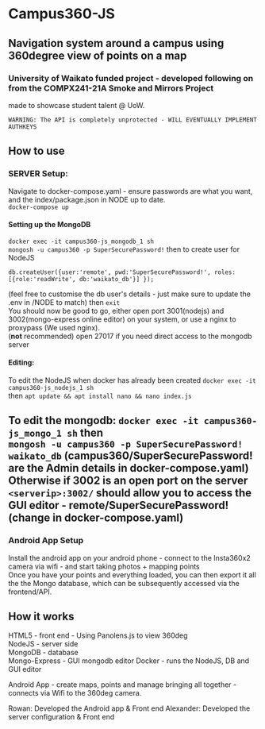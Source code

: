 # Campus360-JS
## Navigation system around a campus using 360degree view of points on a map
### University of Waikato funded project - developed following on from the COMPX241-21A Smoke and Mirrors Project
made to showcase student talent @ UoW.

```WARNING: The API is completely unprotected - WILL EVENTUALLY IMPLEMENT AUTHKEYS```

## How to use
### SERVER Setup:
Navigate to docker-compose.yaml - ensure passwords are what you want, and the index/package.json in NODE up to date.   
```docker-compose up```  
#### Setting up the MongoDB  
```docker exec -it campus360-js_mongodb_1 sh```  
```mongosh -u campus360 -p SuperSecurePassword!``` then to create user for NodeJS 
```use waikato_db; 
db.createUser({user:'remote', pwd:'SuperSecurePassword!', roles:[{role:'readWrite', db:'waikato_db'}] });
```
(feel free to customise the db user's details - just make sure to update the .env in /NODE to match)
then 
```exit```  
You should now be good to go, either open port 3001(nodejs) and 3002(mongo-express online editor) on your system, or use a nginx to proxypass (We used nginx).  
(**not** recommended) open 27017 if you need direct access to the mongodb server  

#### Editing:  
  To edit the NodeJS when docker has already been created ```docker exec -it campus360-js_nodejs_1 sh```  
  then ```apt update && apt install nano && nano index.js```  
  
  To edit the mongodb: ```docker exec -it campus360-js_mongo_1 sh``` then  
  ```mongosh -u campus360 -p SuperSecurePassword! waikato_db``` (campus360/SuperSecurePassword! are the Admin details in docker-compose.yaml)
   Otherwise if 3002 is an open port on the server ```<serverip>:3002/``` should allow you to access the GUI editor - remote/SuperSecurePassword! (change in docker-compose.yaml)  
---
### Android App Setup
Install the android app on your android phone - connect to the Insta360x2 camera via wifi - and start taking photos + mapping points   
Once you have your points and everything loaded, you can then export it all the the Mongo database, which can be subsequently accessed via the frontend/API.  

## How it works
HTML5 - front end - Using Panolens.js to view 360deg    
NodeJS - server side  
MongoDB - database   
Mongo-Express - GUI mongodb editor
Docker - runs the NodeJS, DB and GUI editor  
  
Android App - create maps, points and manage bringing all together - connects via Wifi to the 360deg camera.  

Rowan: Developed the Android app & Front end
Alexander: Developed the server configuration & Front end
